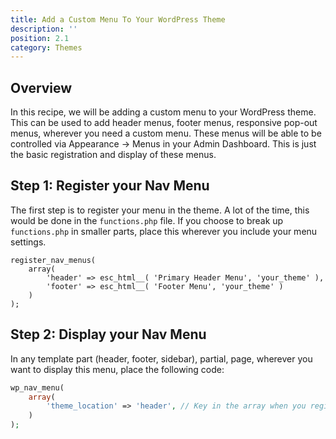```yaml
---
title: Add a Custom Menu To Your WordPress Theme
description: ''
position: 2.1
category: Themes
---
```


<social :tweet-text="'Add a Custom Menu to Your Wordpress Theme'"
    :page-url="'https://wp-dev-recipes.serversideup.net/themes/add-custom-menu-to-your-wordpress-theme'"
    :github-url="'https://github.com/serversideup/wp-dev-recipes'"></social>


<recipe-header 
    :complexity="'Low'"
    :compatibility="['Wordpress 5.4, 5.5+']"
    :discussion="'https://community.serversideup.net/t/add-a-custom-menu-to-your-wordpress-theme/206'">
    </recipe-header>

## Overview
In this recipe, we will be adding a custom menu to your WordPress theme. This can be used to add header menus, footer menus, responsive pop-out menus, wherever you need a custom menu. These menus will be able to be controlled via Appearance -> Menus in your Admin Dashboard. This is just the basic registration and display of these menus. 

## Step 1: Register your Nav Menu
The first step is to register your menu in the theme. A lot of the time, this would be done in the `functions.php` file. If you choose to break up `functions.php` in smaller parts, place this wherever you include your menu settings.

```php[functions.php]
register_nav_menus(
    array(
        'header' => esc_html__( 'Primary Header Menu', 'your_theme' ),
        'footer' => esc_html__( 'Footer Menu', 'your_theme' )
    )
);
```

## Step 2: Display your Nav Menu
In any template part (header, footer, sidebar), partial, page, wherever you want to display this menu, place the following code:
```php
wp_nav_menu(
    array(
        'theme_location' => 'header', // Key in the array when you register_nav_menus()
    )
);
```
